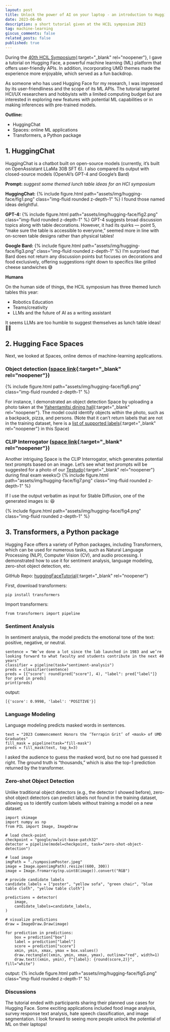 ```yaml
---
layout: post
title: Unlock the power of AI on your laptop - an introduction to Hugging Face
date: 2023-06-06
description: a short tutorial given at the HCIL symposium 2023
tag: machine-learning
giscus_comments: false
related_posts: false
published: true
---
```


During the [40th HCIL Symposium](https://hcil.umd.edu/hcil-symposium-2023/){:target="_blank" rel="noopener"}, I gave a tutorial on Hugging Face, a powerful machine learning (ML) platform that offers user-friendly APIs. In addition, incorporating UMD themes made the experience more enjoyable, which served as a fun backdrop.

As someone who has used Hugging Face for my research, I was impressed by its user-friendliness and the scope of its ML APIs. The tutorial targeted HCI/UX researchers and hobbyists with a limited computing budget but are interested in exploring new features with potential ML capabilities or in making inferences with pre-trained models.

**Outline:**
- HuggingChat
- Spaces: online ML applications
- Transformers, a Python package

## 1. HuggingChat

HuggingChat is a chatbot built on open-source models (currently, it’s built on OpenAssistant LLaMa 30B SFT 6). I also compared its output with closed-source models (OpenAI’s GPT-4 and Google’s Bard)

**Prompt:** *suggest some themed lunch table ideas for an HCI symposium*

**HuggingChat:**
{% include figure.html path="assets/img/hugging-face/fig1.png" class="img-fluid rounded z-depth-1" %}
I found those named ideas delightful.

**GPT-4:**
{% include figure.html path="assets/img/hugging-face/fig2.png" class="img-fluid rounded z-depth-1" %}
GPT-4 suggests broad discussion topics along with table decorations. However, it had its quirks — point 5, “make sure the table is accessible to everyone,” seemed more in line with on-screen table designs rather than physical tables!


**Google Bard:**
{% include figure.html path="assets/img/hugging-face/fig3.png" class="img-fluid rounded z-depth-1" %}
I’m surprised that Bard does not return any discussion points but focuses on decorations and food exclusively, offering suggestions right down to specifics like grilled cheese sandwiches 😅

**Humans**

On the human side of things, the HCIL symposium has three themed lunch tables this year:

- Robotics Education
- Teams/creativity
- LLMs and the future of AI as a writing assistant

It seems LLMs are too humble to suggest themselves as lunch table ideas! 🤷‍♀

## 2. Hugging Face Spaces
Next, we looked at Spaces, online demos of machine-learning applications.

### Object detection ([space link](https://huggingface.co/spaces/eddie5389/Object-Detection-With-DETR-and-YOLOS){:target="_blank" rel="noopener"})
{% include figure.html path="assets/img/hugging-face/fig6.png" class="img-fluid rounded z-depth-1" %}

For instance, I demonstrated an object detection Space by uploading a photo taken at the [Yahentamitsi dining hall](https://dining.umd.edu/yahentamitsi-virtual-tour){:target="_blank" rel="noopener"}. The model could identify objects within the photo, such as a backpack, pizza, and persons. (Note that it can’t return labels that are not in the training dataset, here is a [list of supported labels](https://gist.github.com/AruniRC/7b3dadd004da04c80198557db5da4bda){:target="_blank" rel="noopener"} in this Space)

### CLIP Interrogator ([space link](https://huggingface.co/spaces/pharma/CLIP-Interrogator){:target="_blank" rel="noopener"})
Another intriguing Space is the CLIP Interrogator, which generates potential text prompts based on an image. Let’s see what text prompts will be suggested for a photo of our [Testudo](https://goo.gl/maps/khGiycsZTLCFon4T8){:target="_blank" rel="noopener"} during final exam weeks😏
{% include figure.html path="assets/img/hugging-face/fig7.png" class="img-fluid rounded z-depth-1" %}

If I use the output verbatim as input for Stable Diffusion, one of the generated images is: 😆

{% include figure.html path="assets/img/hugging-face/fig4.png" class="img-fluid rounded z-depth-1" %}


## 3. Transformers, a Python package
Hugging Face offers a variety of Python packages, including Transformers, which can be used for numerous tasks, such as Natural Language Processing (NLP), Computer Vision (CV), and audio processing. I demonstrated how to use it for sentiment analysis, language modeling, zero-shot object detection, etc.

GitHub Repo: [huggingFaceTutorial](https://github.com/TracyYXChen/huggingFaceTutorial){:target="_blank" rel="noopener"}

First, download transformers:
```
pip install transformers
```
Import transformers:
```
from transformers import pipeline
```
### Sentiment Analysis
In sentiment analysis, the model predicts the emotional tone of the text: positive, negative, or neutral.

```
sentence = "We’ve done a lot since the lab launched in 1983 and we’re looking forward to what faculty and students contribute in the next 40 years"
classifier = pipeline(task="sentiment-analysis")
preds = classifier(sentence)
preds = [{"score": round(pred["score"], 4), "label": pred["label"]} for pred in preds]
print(preds)
```

output:
```
[{'score': 0.9998, 'label': 'POSITIVE'}]
```

### Language Modeling
Language modeling predicts masked words in sentences.
```
text = "2023 Commencement Honors the ‘Terrapin Grit’ of <mask> of UMD Graduates"
fill_mask = pipeline(task="fill-mask")
preds = fill_mask(text, top_k=3)
```

I asked the audience to guess the masked word, but no one had guessed it right. The ground truth is “thousands,” which is also the top-1 prediction returned by the transformer.

### Zero-shot Object Detection
Unlike traditional object detectors (e.g., the detector I showed before), zero-shot object detectors can predict labels not found in the training dataset, allowing us to identify custom labels without training a model on a new dataset.

```
import skimage
import numpy as np
from PIL import Image, ImageDraw

# load check-point
checkpoint = "google/owlvit-base-patch32"
detector = pipeline(model=checkpoint, task="zero-shot-object-detection")

# load image
imgPath = "./symposiumPoster.jpeg"
image = Image.open(imgPath).resize((600, 300))
image = Image.fromarray(np.uint8(image)).convert("RGB")

# provide candidate labels
candidate_labels = ["poster", "yellow sofa", "green chair", "blue table cloth", "yellow table cloth"]

predictions = detector(
    image,
    candidate_labels=candidate_labels,
)

# visualize predictions
draw = ImageDraw.Draw(image)

for prediction in predictions:
    box = prediction["box"]
    label = prediction["label"]
    score = prediction["score"]
    xmin, ymin, xmax, ymax = box.values()
    draw.rectangle((xmin, ymin, xmax, ymax), outline="red", width=1)
    draw.text((xmin, ymin), f"{label}: {round(score,2)}", fill="white")
```

output:
{% include figure.html path="assets/img/hugging-face/fig5.png" class="img-fluid rounded z-depth-1" %}

### Discussions
The tutorial ended with participants sharing their planned use cases for Hugging Face. Some exciting applications included food image analysis, survey response text analysis, hate speech classification, and image segmentation. I look forward to seeing more people unlock the potential of ML on their laptops!
